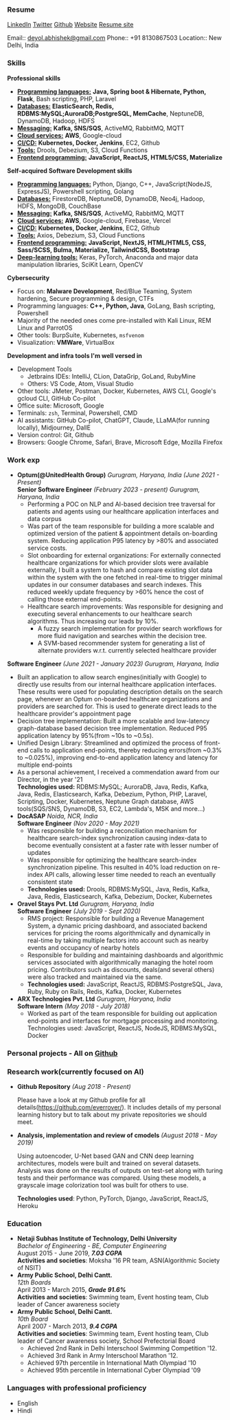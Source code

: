 ### Resume

[LinkedIn](https://www.linkedin.com/in/abhishek-deyol/)
[Twitter](https://x.com/everrover)
[Github](https://github.com/everrover/)
[Website](https://everrover.com)
[Resume site](https://everrover.github.io)

Email:: deyol.abhishek@gmail.com
Phone:: +91 8130867503
Location:: New Delhi, India

### Skills

**Professional skills**

- <u><b>Programming languages:</b></u> **Java, Spring boot & Hibernate, Python, Flask**, Bash scripting, PHP, Laravel
- <u><b>Databases:</b></u> **ElasticSearch, Redis, RDBMS:MySQL;AuroraDB;PostgreSQL, MemCache**, NeptuneDB, DynamoDB, Hadoop, HDFS
- <u><b>Messaging:</b></u> **Kafka, SNS/SQS**, ActiveMQ, RabbitMQ, MQTT
- <u><b>Cloud services:</b></u> **AWS**, Google-cloud
- <u><b>CI/CD:</b></u> **Kubernetes, Docker, Jenkins**, EC2, Github
- <u><b>Tools:</b></u> Drools, Debezium, S3, Cloud Functions
- <u><b>Frontend programming:</b></u> **JavaScript, ReactJS, HTML5/CSS, Materialize**

**Self-acquired Software Development skills**

- <u><b>Programming languages:</b></u> Python, Django, C++, JavaScript(NodeJS, ExpressJS), Powershell scripting, Golang
- <u><b>Databases:</b></u> FirestoreDB, NeptuneDB, DynamoDB, Neo4j, Hadoop, HDFS, MongoDB, CouchBase
- <u><b>Messaging:</b></u> **Kafka, SNS/SQS**, ActiveMQ, RabbitMQ, MQTT
- <u><b>Cloud services:</b></u> **AWS**, Google-cloud, Firebase, Vercel
- <u><b>CI/CD:</b></u> **Kubernetes, Docker, Jenkins**, EC2, Github
- <u><b>Tools:</b></u> Axios, Debezium, S3, Cloud Functions
- <u><b>Frontend programming:</b></u> **JavaScript, NextJS, HTML/HTML5, CSS, Sass/SCSS, Bulma, Materialize, TailwindCSS, Bootstrap**
- <u><b>Deep-learning tools:</b></u> Keras, PyTorch, Anaconda and major data manipulation libraries, SciKit Learn, OpenCV


**Cybersecurity**

- Focus on: **Malware Development**, Red/Blue Teaming, System hardening, Secure programming & design, CTFs
- Programming languages: **C++, Python, Java**, GoLang, Bash scripting, Powershell
- Majority of the needed ones come pre-installed with Kali Linux, REM Linux and ParrotOS
- Other tools: BurpSuite, Kubernetes, `msfvenom`
- Visualization: **VMWare**, VirtualBox

**Development and infra tools I'm well versed in**

- Development Tools
  - Jetbrains IDEs: IntelliJ, CLion, DataGrip, GoLand, RubyMine
  - Others: VS Code, Atom, Visual Studio
- Other tools: JMeter, Postman, Docker, Kubernetes, AWS CLI, Google's gcloud CLI, GitHub Co-pilot
- Office suite: Microsoft, Google
- Terminals: `zsh`, Terminal, Powershell, CMD
- AI assistants: GitHub Co-pilot, ChatGPT, Claude, LLaMA(for running locally), Midjourney, DallE
- Version control: Git, Github
- Browsers: Google Chrome, Safari, Brave, Microsoft Edge, Mozilla Firefox

### Work exp

- **Optum(@UnitedHealth Group)** *Gurugram, Haryana, India* *(June 2021 - Present)*<br>
  **Senior Software Engineer** *(February 2023 - present)* *Gurugram, Haryana, India*<br>
  - Performing a POC on NLP and AI-based decision tree traversal for patients and agents using our healthcare application interfaces and data corpus
  - Was part of the team responsible for building a more scalable and optimized version of the patient & appointment details on-boarding system. Reducing application P95 latency by >80% and associated service costs.
  - Slot onboarding for external organizations: For externally connected healthcare organizations for which provider slots were available externally, I built a system to hash and compare existing slot data within the system with the one fetched in real-time to trigger minimal updates in our consumer databases and search indexes. This reduced weekly update frequency by >60% hence the cost of calling those external end-points.
  - Healthcare search improvements: Was responsible for designing and executing several enhancements to our healthcare search algorithms. Thus increasing our leads by 10%.
      - A fuzzy search implementation for provider search workflows for more fluid navigation and searches within the decision tree.
      - A SVM-based recommender system for generating a list of alternate providers w.r.t. currently selected healthcare provider<br>

**Software Engineer** *(June 2021 - January 2023)* *Gurugram, Haryana, India*<br>
  - Built an application to allow search engines(initially with Google) to directly use results from our internal healthcare application interfaces. These results were used for populating description details on the search page, whenever an Optum on-boarded healthcare organizations and providers are searched for. This is used to generate direct leads to the healthcare provider's appointment page
  - Decision tree implementation: Built a more scalable and low-latency graph-database based decision tree implementation. Reduced P95 application latency by 95%(from ~10s to ~0.5s).
  - Unified Design Library: Streamlined and optimized the process of front-end calls to application end-points, thereby reducing errors(from ~0.3% to ~0.025%), improving end-to-end application latency and latency for multiple end-points
  - As a personal achievement, I received a commendation award from our Director, in the year '21<br>
  **Technologies used:** RDBMS:MySQL; AuroraDB, Java, Redis, Kafka, Java, Redis, Elasticsearch, Kafka, Debezium, Python, PHP, Laravel, Scripting, Docker, Kubernetes, Neptune Graph database, AWS tools(SQS/SNS, DynamoDB, S3, EC2, Lambda's, MSK and more...)
- **DocASAP** *Noida, NCR, India*<br>
  **Software Engineer** *(Nov 2020 - May 2021)*<br>
  - Was responsible for building a reconciliation mechanism for healthcare search-index synchronization causing index-data to become eventually consistent at a faster rate with lesser number of updates
  - Was responsible for optimizing the healthcare search-index synchronization pipeline. This resulted in 40% load reduction on re-index API calls, allowing lesser time needed to reach an eventually consistent state
  - **Technologies used:** Drools, RDBMS:MySQL, Java, Redis, Kafka, Java, Redis, Elasticsearch, Kafka, Debezium, Docker, Kubernetes
- **Oravel Stays Pvt. Ltd** *Gurugram, Haryana, India*<br>
  **Software Engineer** *(July 2019 - Sept 2020)*<br>
  - RMS project: Responsible for building a Revenue Management System, a dynamic pricing dashboard, and associated backend services for pricing the rooms algorithmically and dynamically in real-time by taking multiple factors into account such as nearby events and occupancy of nearby hotels
  - Responsible for building and maintaining dashboards and algorithmic services associated with algorithmically managing the hotel room pricing. Contributors such as discounts, deals(and several others) were also tracked and maintained via the same.
  - **Technologies used:** JavaScript, ReactJS, RDBMS:PostgreSQL, Java, Ruby, Ruby on Rails, Redis, Kafka, Docker, Kubernetes
- **ARX Technologies Pvt. Ltd** *Gurugram, Haryana, India* <br>
  **Software Intern** *(May 2018 - July 2018)*<br>
  - Worked as part of the team responsible for building out application end-points and interfaces for mortgage processing and monitoring. Technologies used: JavaScript, ReactJS, NodeJS, RDBMS:MySQL, Docker


### Personal projects - All on [Github](https://github.com/everrover/)

### Research work(currently focused on AI)

- **Github Repository** *(Aug 2018 - Present)* 

  Please have a look at my Github profile for all details(https://github.com/everrover/). It includes details of my personal learning history but to talk about my private repositories we should meet.

- **Analysis, implementation and review of cmodels** *(August 2018 - May 2019)*

  Using autoencoder, U-Net based GAN and CNN deep learning architectures, models were built and trained on several datasets. Analysis was done on the results of outputs on test-set along with turing tests and their performance was compared. Using these models, a grayscale image colorization tool was built for others to use.

  **Technologies used**: Python, PyTorch, Django, JavaScript, ReactJS, Heroku

### Education

- **Netaji Subhas Institute of Technology, Delhi University**<br>
  *Bachelor of Engineering - BE, Computer Engineering*<br>
  August 2015 - June 2019, ***7.03 CGPA***<br>
  **Activities and societies**: Moksha '16 PR team, ASN(Algorithmic Society of NSIT)<br>
- **Army Public School, Delhi Cantt.**<br>
  *12th Boards*<br>
  April 2013 - March 2015, ***Grade 91.6%***<br>
  **Activities and societies**: Swimming team, Event hosting team, Club leader of Cancer awareness society<br>
- **Army Public School, Delhi Cantt.**<br>
  *10th Board*</br>
  April 2007 - March 2013, ***9.4 CGPA***<br>
  **Activities and societies**: Swimming team, Event hosting team, Club leader of Cancer awareness society, School Prefectorial Board<br>
  - Achieved 2nd Rank in Delhi Interschool Swimming Competition '12.
  - Achieved 3rd Rank in Army Interschool Marathon '12.
  - Achieved 97th percentile in International Math Olympiad '10
  - Achieved 95th percentile in International Cyber Olympiad '09

### Languages with professional proficiency

- English
- Hindi
